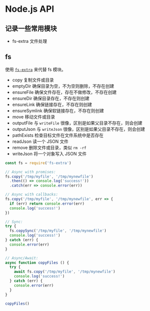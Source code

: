 # Node.js API

## 记录一些常用模块

- fs-extra 文件处理

## fs

使用 [`fs-extra`](https://github.com/jprichardson/node-fs-extra/blob/master/README.md#methods) 来代替 fs 模块。

- copy 复制文件或目录
- emptyDir 确保目录为空，不为空则删除，不存在创建
- ensureFile 确保文件存在，存在不做修改，不存在创建
- ensureDir 确保目录存在，不存在则创建
- ensureLink 确保链接存在，不存在则创建
- ensureSymlink 确保软链接存在，不存在则创建
- move 移动文件或目录
- outputFile 与 `writeFile` 很像，区别是如果父目录不存在，则会创建
- outputJson 与 `writeJson` 很像，区别是如果父目录不存在，则会创建
- pathExists 检查目标文件在文件系统中是否存在
- readJson 读一个 JSON 文件
- remove 删除文件或目录，类似 `rm -rf`
- writeJson 将一个对象写入 JSON 文件

```js
const fs = require('fs-extra')

// Async with promises:
fs.copy('/tmp/myfile', '/tmp/mynewfile')
  .then(() => console.log('success!'))
  .catch(err => console.error(err))

// Async with callbacks:
fs.copy('/tmp/myfile', '/tmp/mynewfile', err => {
  if (err) return console.error(err)
  console.log('success!')
})

// Sync:
try {
  fs.copySync('/tmp/myfile', '/tmp/mynewfile')
  console.log('success!')
} catch (err) {
  console.error(err)
}

// Async/Await:
async function copyFiles () {
  try {
    await fs.copy('/tmp/myfile', '/tmp/mynewfile')
    console.log('success!')
  } catch (err) {
    console.error(err)
  }
}

copyFiles()
```
